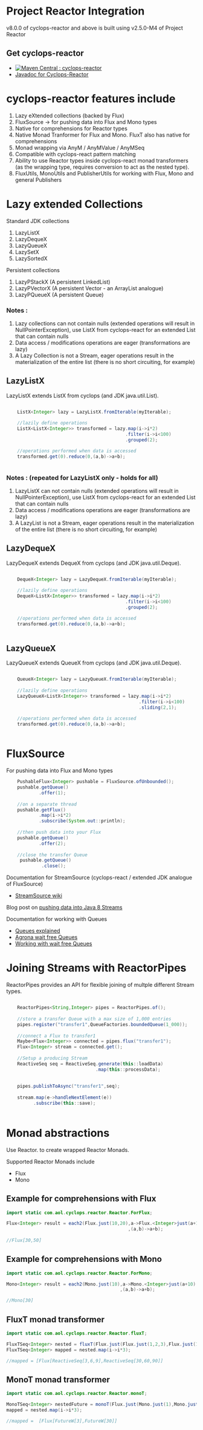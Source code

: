 # Project Reactor Integration

v8.0.0 of cyclops-reactor and above is built using v2.5.0-M4 of Project Reactor

## Get cyclops-reactor


* [![Maven Central : cyclops-reactor](https://maven-badges.herokuapp.com/maven-central/com.aol.cyclops/cyclops-reactor/badge.svg)](https://maven-badges.herokuapp.com/maven-central/com.aol.cyclops/cyclops-reactor)
* [Javadoc for Cyclops-Reactor](http://www.javadoc.io/doc/com.aol.cyclops/cyclops-reactor)


# cyclops-reactor features include

1. Lazy eXtended collections (backed by Flux)
2. FluxSource -> for pushing data into Flux and Mono types
3. Native for comprehensions for Reactor types
4. Native Monad Tranformer for Flux and Mono. FluxT also has native for comprehensions
5. Monad wrapping via AnyM / AnyMValue / AnyMSeq
6. Compatible with cyclops-react pattern matching
7. Ability to use Reactor types inside cyclops-react monad transformers (as the wrapping type, requires conversion to act as the nested type).
8. FluxUtils, MonoUtils and PublisherUtils for working with Flux, Mono and general Publishers

# Lazy extended Collections

Standard JDK collections

1. LazyListX
2. LazyDequeX
3. LazyQueueX
4. LazySetX
5. LazySortedX

Persistent collections

1. LazyPStackX   (A persistent LinkedList)
2. LazyPVectorX  (A persistent Vector - an ArrayList analogue)
3. LazyPQueueX   (A persistent Queue)


### Notes : 

1. Lazy collections can not contain nulls (extended operations will result in NullPointerException), use ListX from cyclops-react for an extended List that can contain nulls
2. Data access / modifications operations are eager (transformations are lazy)
3. A Lazy Collection is not a Stream, eager operations result in the materialization of the entire list (there is no short circuiting, for example)

## LazyListX

LazyListX extends ListX from cyclops (and JDK java.util.List). 

```java

	ListX<Integer> lazy = LazyListX.fromIterable(myIterable);
	
	//lazily define operations
	ListX<ListX<Integer>> transformed = lazy.map(i->i*2)
											.filter(i->i<100)
		 									.grouped(2);

	//operations performed when data is accessed
	transformed.get(0).reduce(0,(a,b)->a+b);
	
```	

### Notes :  (repeated for LazyListX only - holds for all)

1. LazyListX can not contain nulls (extended operations will result in NullPointerException), use ListX from cyclops-react for an extended List that can contain nulls
2. Data access / modifications operations are eager (transformations are lazy)
3. A LazyList is not a Stream, eager operations result in the materialization of the entire list (there is no short circuiting, for example)

## LazyDequeX

LazyDequeX extends DequeX from cyclops (and JDK java.util.Deque). 

```java

	DequeX<Integer> lazy = LazyDequeX.fromIterable(myIterable);
	
	//lazily define operations
	DequeX<ListX<Integer>> transformed = lazy.map(i->i*2)
											.filter(i->i<100)
		 									.grouped(2);

	//operations performed when data is accessed
	transformed.get(0).reduce(0,(a,b)->a+b);
	
```	

## LazyQueueX

LazyQueueX extends QueueX from cyclops (and JDK java.util.Deque). 

```java

	QueueX<Integer> lazy = LazyQueueX.fromIterable(myIterable);
	
	//lazily define operations
	LazyQueueX<ListX<Integer>> transformed = lazy.map(i->i*2)
											 	 .filter(i->i<100)
		 									 	 .sliding(2,1);

	//operations performed when data is accessed
	transformed.get(0).reduce(0,(a,b)->a+b);
	
```	

# FluxSource

For pushing data into Flux and Mono types

```java
	PushableFlux<Integer> pushable = FluxSource.ofUnbounded();
	pushable.getQueue()
	        .offer(1);
	        
	//on a separate thread
	pushable.getFlux()
	        .map(i->i*2)
		    .subscribe(System.out::println);
		    
	//then push data into your Flux
	pushable.getQueue()
	        .offer(2);
	        
	//close the transfer Queue
	 pushable.getQueue()
	         .close();
```

Documentation for StreamSource (cyclops-react / extended JDK  analogue of FluxSource)

* [StreamSource wiki](https://github.com/aol/cyclops-react/wiki/StreamSource)

Blog post on [pushing data into Java 8 Streams](http://jroller.com/ie/entry/pushing_data_into_java_8)

Documentation for working with Queues

* [Queues explained](https://github.com/aol/cyclops-react/wiki/Queues-explained)
* [Agrona wait free Queues](https://github.com/aol/cyclops-react/wiki/Agrona-Wait-Free-Queues)
* [Working with wait free Queues](https://github.com/aol/cyclops-react/wiki/Wait-Strategies-for-working-with-Wait-Free-Queues)

# Joining Streams with ReactorPipes

ReactorPipes provides an API for flexible joining of multple different Stream types.


```java

	ReactorPipes<String,Integer> pipes = ReactorPipes.of();
	
	//store a transfer Queue with a max size of 1,000 entries
	pipes.register("transfer1",QueueFactories.boundedQueue(1_000));
	
	//connect a Flux to transfer1
	Maybe<Flux<Integer>> connected = pipes.flux("transfer1");
	Flux<Integer> stream = connected.get();
	
	//Setup a producing Stream
	ReactiveSeq seq = ReactiveSeq.generate(this::loadData)
			   					 .map(this::processData);
			   
    
    pipes.publishToAsync("transfer1",seq);
    
    stream.map(e->handleNextElement(e))
    	  .subscribe(this::save);
	
```

# Monad abstractions

Use Reactor.<type> to create wrapped Reactor Monads.


Supported Reactor Monads include

* Flux
* Mono


## Example for comprehensions with Flux

```java
import static com.aol.cyclops.reactor.Reactor.ForFlux;

Flux<Integer> result = each2(Flux.just(10,20),a->Flux.<Integer>just(a+10)
                                             ,(a,b)->a+b);
	
//Flux[30,50]
 ```

## Example for comprehensions with Mono

```java
import static com.aol.cyclops.reactor.Reactor.ForMono;

Mono<Integer> result = each2(Mono.just(10),a->Mono.<Integer>just(a+10)
                                          ,(a,b)->a+b);

//Mono[30]
 ```
 
## FluxT monad transformer
 
```java
import static com.aol.cyclops.reactor.Reactor.fluxT;

FluxTSeq<Integer> nested = fluxT(Flux.just(Flux.just(1,2,3),Flux.just(10,20,30)));
FluxTSeq<Integer> mapped = nested.map(i->i*3);

//mapped = [Flux[ReactiveSeq[3,6,9],ReactiveSeq[30,60,90]]
```
## MonoT monad transformer

```java
import static com.aol.cyclops.reactor.Reactor.monoT;

MonoTSeq<Integer> nestedFuture = monoT(Flux.just(Mono.just(1),Mono.just(10)));
mapped = nested.map(i->i*3);

//mapped =  [Flux[FutureW[3],FutureW[30]]
```
 		
